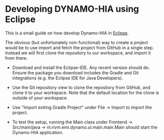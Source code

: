 # Developing DYNAMO-HIA using Eclipse

This is a small guide on how develop Dynamo-HIA in [Eclipse](https://eclipseide.org).

The obvious (but unfortunately non-functional) way to create a project would be to use import and fetch the project from GitHub in a single step. Instead we will first clone the repository to our workspace, and import it from there.

- Download and install the Eclipse-IDE. Any recent version should do. Ensure the package you download includes the Gradle and Git integrations (e.g. the Eclipse IDE for Java Developers).

- Use the Git repository view to clone the repository from GitHub, and clone it to your workspace. Note that the default location for the clone is outside of your workspace.

- Use "Import exiting Gradle Project" under File -> Import to import the project.

- To test the setup, running the Main class under Frontend -> Src/main/java -> nl.rivm.emi.dynamo.ui.main.main.Main should start the Dynamo-HIA application.

